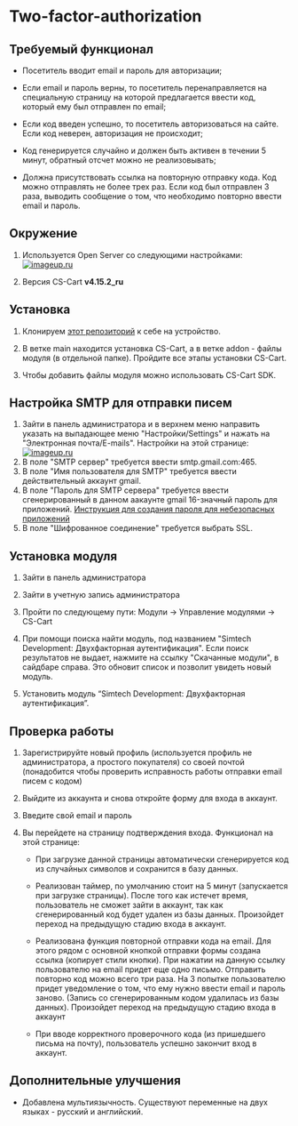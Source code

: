 # Two-factor-authorization
## Требуемый функционал

* Посетитель вводит email и пароль для авторизации;

* Если email и пароль верны, то посетитель перенаправляется на специальную страницу на которой предлагается ввести код, который ему был отправлен по email;

* Если код введен успешно, то посетитель авторизоваться на сайте. Если код неверен, авторизация не происходит;

* Код генерируется случайно и должен быть активен в течении 5 минут, обратный отсчет можно не реализовывать;

* Должна присутствовать ссылка на повторную отправку кода. Код можно отправлять не более трех раз. Если код был отправлен 3 раза, выводить сообщение о том, что необходимо повторно ввести email и пароль.

## Окружение
1. Используется Open Server со следующими настройками:
    [![imageup.ru](https://imageup.ru/img131/4137410/image_2022-12-25_23-54-12.png)](https://imageup.ru/img131/4137410/image_2022-12-25_23-54-12.png.html)

2. Версия CS-Cart **v4.15.2_ru**

## Установка 
1. Клонируем [этот репозиторий](https://github.com/Alexandr1807/SD-Two-factor-authorization) к себе на устройство.

2. В ветке main находится установка CS-Cart, а в ветке addon - файлы модуля (в отдельной папке). Пройдите все этапы установки CS-Cart.

3. Чтобы добавить файлы модуля можно использовать CS-Cart SDK.

## Настройка SMTP для отправки писем
1. Зайти в панель администратора и в верхнем меню направить указать на выпадающее меню "Настройки/Settings" и нажать на "Электронная почта/E-mails". Настройки на этой странице:
[![imageup.ru](https://imageup.ru/img252/4183214/nastroiki.png)](https://imageup.ru/img252/4183214/nastroiki.png.html)
2. В поле "SMTP сервер" требуется ввести smtp.gmail.com:465.
2. В поле "Имя пользователя для SMTP" требуется ввести действительный аккаунт gmail.
3. В поле "Пароль для SMTP сервера" требуется ввести сгенерированный в данном аакаунте gmail 16-значный пароль для приложений. [Инструкция для создания пароля для небезопасных приложений](https://support.google.com/accounts/answer/185833?hl=ru)
4.  В поле "Шифрованное соединение" требуется выбрать SSL.

## Установка модуля
1. Зайти в панель администратора

2. Зайти в учетную запись администратора

3. Пройти по следующему пути: 
Модули → Управление модулями → CS-Cart

4. При помощи поиска найти модуль, под названием "Simtech Development: Двухфакторная аутентификация". Если поиск результатов не выдает, нажмите на ссылку "Скачанные модули", в сайдбаре справа. Это обновит список и позволит увидеть новый модуль.

5. Установить модуль “Simtech Development: Двухфакторная аутентификация”.

## Проверка работы
1. Зарегистрируйте новый профиль (используется профиль не администратора, а простого покупателя) со своей почтой (понадобится чтобы проверить исправность работы отправки email писем с кодом)

2. Выйдите из аккаунта и снова откройте форму для входа в аккаунт. 

3. Введите свой email и пароль

4. Вы перейдете на страницу подтверждения входа. Функционал на этой странице:

	* При загрузке данной страницы автоматически сгенерируется код из случайных символов и сохранится в базу данных.

	* Реализован таймер, по умолчанию стоит на 5 минут (запускается при загрузке страницы). После того как истечет время, пользователь не сможет зайти в аккаунт, так как сгенерированный код будет удален из базы данных. Произойдет переход на предыдущую стадию входа в аккаунт.

	* Реализована функция повторной отправки кода на email. Для этого рядом с основной кнопкой отправки формы создана ссылка (копирует стили кнопки). При нажатии на данную ссылку пользователю на email придет еще одно письмо. Отправить повторно код можно всего три раза. На 3 попытке пользователю придет уведомление о том, что ему нужно ввести email и пароль заново. (Запись со сгенерированным кодом удалилась из базы данных). Произойдет переход на предыдущую стадию входа в аккаунт

	* При вводе корректного проверочного кода (из пришедшего письма на почту), пользователь успешно закончит вход в аккаунт.

## Дополнительные улучшения
* Добавлена мультиязычность. Существуют переменные на двух языках - русский и английский.

